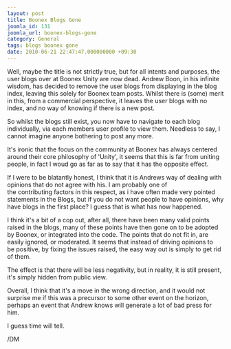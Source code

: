 ```yaml
---
layout: post
title: Boonex Blogs Gone
joomla_id: 131
joomla_url: boonex-blogs-gone
category: General
tags: blogs boonex gone
date: 2010-06-21 22:47:47.000000000 +09:30
---
```

<p>Well, maybe the title is not strictly true, but for all intents and purposes, the user blogs over at Boonex Unity are now dead. Andrew Boon, in his infinite wisdom, has decided to remove the user blogs from displaying in the blog index, leaving this solely for Boonex team posts. Whilst there is (some) merit in this, from a commercial perspective, it leaves the user blogs with no index, and no way of knowing if there is a new post.</p>
<p>So whilst the blogs still exist, you now have to navigate to each blog individually, via each members user profile to view them. Needless to say, I cannot imagine anyone bothering to post any more.</p>
<p>It's ironic that the focus on the community at Boonex has always centered around&nbsp;their&nbsp;core philosophy of 'Unity', it seems that this is far from uniting people, in fact I woud go as far as to say that it has the opposite effect.</p>
<p>If I were to be&nbsp;blatantly&nbsp;honest, I think that it is Andrews way of dealing with opinions that do not agree with his. I am probably one of the&nbsp;contributing&nbsp;factors in this respect, as i have often made very pointed statements in the Blogs, but if you do not want people to have opinions, why have blogs in the first place? I guess that is what has now happened.</p>
<p>I think it's a bit of a cop out, after all, there have been many valid points raised in the blogs, many of these points have then gone on to be adopted by Boonex, or integrated into the code. The points that do not fit in, are easily ignored, or moderated. It seems that instead of driving opinions to be&nbsp;positive, by fixing the issues raised, the easy way out is simply to get rid of them.</p>
<p>The effect is that there will be less negativity, but in reality, it is still present, it's simply hidden from public view.</p>
<p>Overall, I think that it's a move in the wrong direction, and it would not surprise me if this was a precursor to some other event on the horizon, perhaps an event that Andrew knows will generate a lot of bad press for him.</p>
<p>I guess time will tell.</p>
<p>/DM</p>

